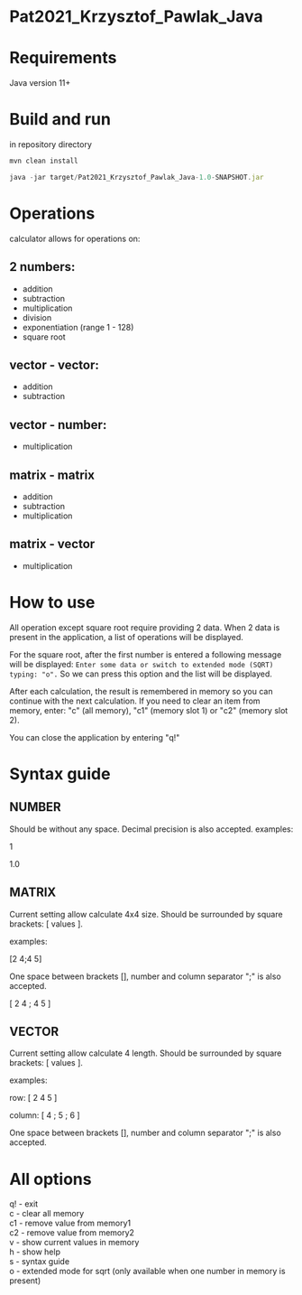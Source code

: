 # Pat2021_Krzysztof_Pawlak_Java

# Requirements
Java version 11+

# Build and run
in repository directory
```javascript
mvn clean install
```
```javascript
java -jar target/Pat2021_Krzysztof_Pawlak_Java-1.0-SNAPSHOT.jar
```

# Operations

calculator allows for operations on:

## 2 numbers: 
- addition
- subtraction
- multiplication
- division
- exponentiation (range 1 - 128)
- square root

## vector - vector: 
- addition
- subtraction

## vector - number: 
- multiplication

## matrix - matrix
- addition
- subtraction
- multiplication

## matrix - vector
- multiplication

# How to use
All operation except square root require providing 2 data. When 2 data is present in the application, a list of operations will be displayed. 

For the square root, after the first number is entered a following message will be displayed: 
`Enter some data or switch to extended mode (SQRT) typing: "o".`
So we can press this option and the list will be displayed.

After each calculation, the result is remembered in memory so you can continue with the next calculation. 
If you need to clear an item from memory, enter: "c" (all memory), "c1" (memory slot 1) or "c2" (memory slot 2). 

You can close the application by entering "q!" 

# Syntax guide
## NUMBER
Should be without any space. Decimal precision is also accepted.
examples:

1

1.0

## MATRIX
Current setting allow calculate 4x4 size.
Should be surrounded by square brackets: [ values ].

examples:

[2 4;4 5]

One space between brackets [], number and column separator ";" is also accepted.

[ 2 4 ; 4 5 ]

## VECTOR
Current setting allow calculate 4 length.
Should be surrounded by square brackets: [ values ].

examples:

row:
[ 2 4 5 ]

column:
[ 4 ; 5 ; 6 ]

One space between brackets [], number and column separator ";" is also accepted.

# All options

q! - exit  
c - clear all memory  
c1 - remove value from memory1  
c2 - remove value from memory2  
v - show current values in memory  
h - show help  
s - syntax guide  
o - extended mode for sqrt (only available when one number in memory is present)  